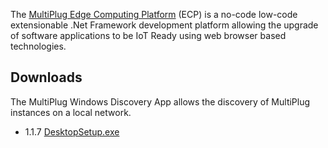The [MultiPlug Edge Computing Platform](https://www.multiplug.app) (ECP) is a no-code low-code extensionable .Net Framework development platform allowing the upgrade of software applications to be IoT Ready using web browser based technologies.

## Downloads
The MultiPlug Windows Discovery App allows the discovery of MultiPlug instances on a local network.
* 1.1.7 [DesktopSetup.exe](https://github.com/British-Systems/MultiPlug.Windows.Desktop/releases/latest/download/DesktopSetup.exe)
